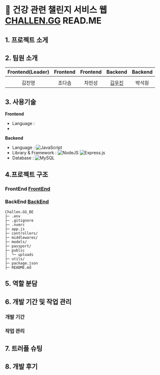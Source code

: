 # 💪 건강 관련 챌린지 서비스 웹 [CHALLEN.GG](https://github.com/JOY-org/CHALLEN.GG_DOC) READ.ME

## 1. 프로젝트 소게 

## 2. 팀원 소개
|                                          Frontend(Leader)                                           |                                         Frontend                                          |                                         Frontend                                          |                                         Backend                                         |                                           Backend                                           |            
| :----------------------------------------------------------------------------------------: | :--------------------------------------------------------------------------------------: | :--------------------------------------------------------------------------------------: | :-------------------------------------------------------------------------------------: | :--------------------------------------------------------------------------------------: |
|  |  |  |  | 
|                            김진영                            |                           조다솜                          |                          차민성                        |                         [김우진](https://github.com/kwj7554)                        |                          박석원                        |                          

## 3. 사용기술 
**Frontend**
- Language :
- 
**Backend**
- Language : ![JavaScript](https://img.shields.io/badge/javascript-%23323330.svg?style=for-the-badge&logo=javascript&logoColor=%23F7DF1E)
- Library & Framework :
  ![NodeJS](https://img.shields.io/badge/node.js-6DA55F?style=for-the-badge&logo=node.js&logoColor=white)
  ![Express.js](https://img.shields.io/badge/express.js-%23404d59.svg?style=for-the-badge&logo=express&logoColor=%2361DAFB)
- Database : ![MySQL](https://img.shields.io/badge/mysql-4479A1.svg?style=for-the-badge&logo=mysql&logoColor=white)
## 4.프로젝트 구조
### FrontEnd [FrontEnd](https://github.com/JOY-org/CHALLEN.GG_FE)
### BackEnd [BackEnd](https://github.com/JOY-org/CHALLEN.GG_BE)
```
Challen.GG_BE
├─ .env
├─ .gitignore
├─ .nvmrc
├─ app.js
├─ controllers/
├─ middlewares/
├─ models/
├─ passport/
├─ public
│  └─ uploads
├─ utils/
├─ package.json
├─ README.md
```
## 5. 역할 분담

## 6. 개발 기간 및 작업 관리
### 개발 기간
### 작업 관리

## 7. 트러플 슈팅
## 8. 개발 후기

